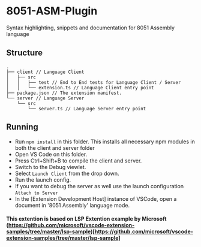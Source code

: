 # 8051-ASM-Plugin

Syntax highlighting, snippets and documentation for 8051 Assembly language

## Structure

```
.
├── client // Language Client
│   ├── src
│   │   ├── test // End to End tests for Language Client / Server
│   │   └── extension.ts // Language Client entry point
├── package.json // The extension manifest.
└── server // Language Server
    └── src
        └── server.ts // Language Server entry point
```

## Running

- Run `npm install` in this folder. This installs all necessary npm modules in both the client and server folder
- Open VS Code on this folder.
- Press Ctrl+Shift+B to compile the client and server.
- Switch to the Debug viewlet.
- Select `Launch Client` from the drop down.
- Run the launch config.
- If you want to debug the server as well use the launch configuration `Attach to Server`
- In the [Extension Development Host] instance of VSCode, open a document in '8051 Assembly' language mode.

#### This extention is based on LSP Extention example by Microsoft (https://github.com/microsoft/vscode-extension-samples/tree/master/lsp-sample)[https://github.com/microsoft/vscode-extension-samples/tree/master/lsp-sample]
